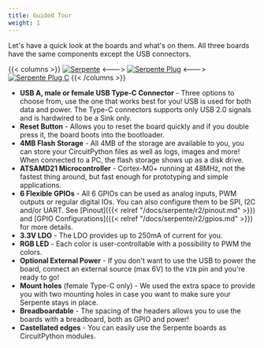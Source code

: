```yaml
---
title: Guided Tour
weight: 1
---
```


Let's have a quick look at the boards and what's on them. All three boards have the same components except the USB connectors.

{{< columns >}}
[![Serpente](/docs/serpente/r2/tour_serpente.jpg)](/docs/serpente/r2/tour_serpente.jpg)
<--->
[![Serpente Plug](/docs/serpente/r2/tour_plug.jpg)](/docs/serpente/r2/tour_plug.jpg)
<--->
[![Serpente Plug C](/docs/serpente/r2/tour_plug_c.jpg)](/docs/serpente/r2/tour_plug_c.jpg)
{{< /columns >}}

- **USB A, male or female USB Type-C Connector** - Three options to choose from, use the one that works best for you! USB is used for both data and power. The Type-C connectors supports only USB 2.0 signals and is hardwired to be a Sink only.
- **Reset Button** - Allows you to reset the board quickly and if you double press it, the board boots into the bootloader.
- **4MB Flash Storage** - All 4MB of the storage are available to you, you can store your CircuitPython files as well as logs, images and more! When connected to a PC, the flash storage shows up as a disk drive.
- **ATSAMD21 Microcontroller** - Cortex-M0+ running at 48MHz, not the fastest thing around, but fast enough for prototyping and simple applications.
- **6 Flexible GPIOs** - All 6 GPIOs can be used as analog inputs, PWM outputs or regular digital IOs. You can also configure them to be SPI, I2C and/or UART. See [Pinout]({{< relref "/docs/serpente/r2/pinout.md" >}}) and [GPIO Configurations]({{< relref "/docs/serpente/r2/gpios.md" >}}) for more details.
- **3.3V LDO** - The LDO provides up to 250mA of current for you.
- **RGB LED** - Each color is user-controllable with a possibility to PWM the colors.
- **Optional External Power** - If you don't want to use the USB to power the board, connect an external source (max 6V) to the `VIN` pin and you're ready to go!
- **Mount holes** (female Type-C only) - We used the extra space to provide you with two mounting holes in case you want to make sure your Serpente stays in place.
- **Breadboardable** - The spacing of the headers allows you to use the boards with a breadboard, both as GPIO and power!
- **Castellated edges** - You can easily use the Serpente boards as CircuitPython modules.
